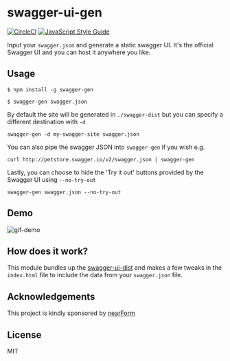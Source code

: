 # swagger-ui-gen

[![CircleCI](https://circleci.com/gh/darahayes/node-swagger-gen.svg?style=svg)](https://circleci.com/gh/darahayes/node-swagger-gen)
[![JavaScript Style Guide](https://img.shields.io/badge/code_style-standard-brightgreen.svg)](https://standardjs.com)

Input your `swagger.json` and generate a static swagger UI. It's the official Swagger UI and you can host it anywhere you like.

## Usage

```
$ npm install -g swagger-gen

$ swagger-gen swagger.json
```

By default the site will be generated in `./swagger-dist` but you can specify a different destination with `-d`

```
swagger-gen -d my-swagger-site swagger.json
```

You can also pipe the swagger JSON into `swagger-gen` if you wish e.g.

```
curl http://petstore.swagger.io/v2/swagger.json | swagger-gen
```

Lastly, you can choose to hide the 'Try it out' buttons provided by the Swagger UI using `--no-try-out`

```
swagger-gen swagger.json --no-try-out
```

## Demo

![gif-demo](http://g.recordit.co/ds1ku3bbus.gif)

## How does it work?

This module bundles up the [swagger-ui-dist](npm/im/static-swagger-dist) and makes a few tweaks in the `index.html` file to include the data from your `swagger.json` file.

## Acknowledgements

This project is kindly sponsored by [nearForm](http://nearform.com)

## License

MIT